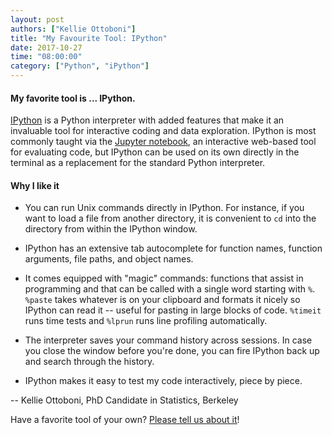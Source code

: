 ```yaml
---
layout: post
authors: ["Kellie Ottoboni"]
title: "My Favourite Tool: IPython"
date: 2017-10-27
time: "08:00:00"
category: ["Python", "iPython"]
---
```


#### My favorite tool is ... IPython.

[IPython](https://ipython.org/) is a Python interpreter with added features that make it an invaluable tool for interactive coding and data exploration. IPython is most commonly taught via the [Jupyter notebook](http://jupyter.org/), an interactive web-based tool for evaluating code, but IPython can be used on its own directly in the terminal as a replacement for the standard Python interpreter.

#### Why I like it

- You can run Unix commands directly in IPython. For instance, if you want to load a file from another directory, it is convenient to `cd` into the directory from within the IPython window.

- IPython has an extensive tab autocomplete for function names, function arguments, file paths, and object names.

- It comes equipped with "magic" commands: functions that assist in programming and that can be called with a single word starting with `%`. `%paste` takes whatever is on your clipboard and formats it nicely so IPython can read it -- useful for pasting in large blocks of code. `%timeit` runs time tests and `%lprun` runs line profiling automatically.

- The interpreter saves your command history across sessions. In case you close the window before you're done, you can fire IPython back up and search through the history.

- IPython makes it easy to test my code interactively, piece by piece.  

-- Kellie Ottoboni, PhD Candidate in Statistics, Berkeley

Have a favorite tool of your own? [Please tell us about it](https://docs.google.com/forms/d/e/1FAIpQLSeiu5NzJsLxYueaQrNn_qKbaa5JR2Sz12CeCRyedKQxwb54Dw/viewform)! 
